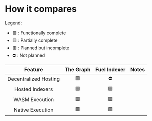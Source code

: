 # How it compares

Legend:
- 🟩 : Functionally complete
- 🟨 : Partially complete
- 🟥 : Planned but incomplete
- ⛔ : Not planned

<!-- todo: continue this from https://www.notion.so/fuellabs/Indexer-Feature-Matrix-24d654f1bc3d411e8371d13db90fe237 -->


|  Feature |  The Graph  | Fuel Indexer   | Notes  |
|:-:|:-:|:-:|:-:|
|  Decentralized Hosting |  🟩 |  ⛔ |   |
|  Hosted Indexers |  🟩  | 🟩   |   |
|  WASM Execution | 🟩   |  🟩  |   |
|  Native Execution | 🟥   |  🟩  |   |
